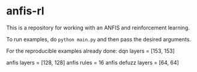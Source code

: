 # anfis-rl
This is a repository for working with an ANFIS and reinforcement learning.

To run examples, do ```python main.py``` and then pass the desired arguments.

For the reproducible examples already done:
dqn layers = [153, 153]

anfis layers = [128, 128]
anfis rules = 16
anfis defuzz layers = [64, 64]

